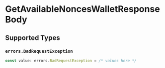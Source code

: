 # GetAvailableNoncesWalletResponseBody


## Supported Types

### `errors.BadRequestException`

```typescript
const value: errors.BadRequestException = /* values here */
```

